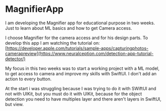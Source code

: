 # MagnifierApp
I am developing the Magnifier app for educational purpose in two weeks. Just to learn about ML basics and how to get Camera access.

I choose Magnifier for the camera access and for his design parts.
To develop this app I am watching the tutorial on: [https://developer.apple.com/tutorials/sample-apps/capturingphotos-camerapreview](https://www.neuralception.com/detection-app-tutorial-detector/)

My focus in this two weeks was to start a working project with a ML model, to get access to camera and improve my skills with SwiftUI.
I don't add an action to every button.

At the start i was struggling because I was trying to do it with SWiftUI and not with UIKit, but you must do it with UIKit,
because for the object detection you need to have multiples layer and there aren't layers in SwiftUI, but view.
